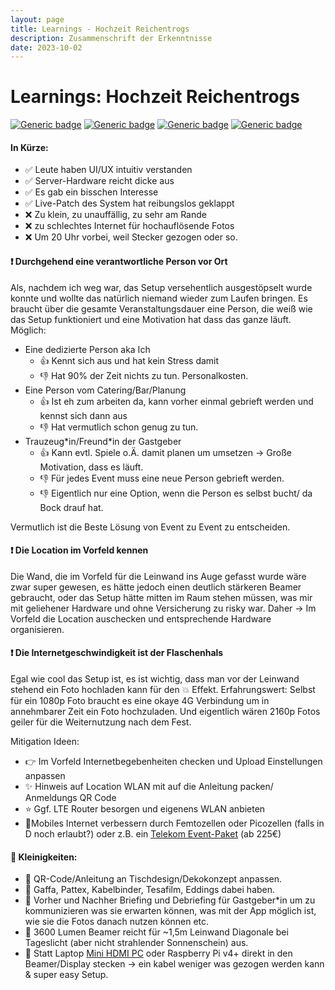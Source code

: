 ```yaml
---
layout: page
title: Learnings - Hochzeit Reichentrogs
description: Zusammenschrift der Erkenntnisse
date: 2023-10-02
---
```

# Learnings: Hochzeit Reichentrogs
 [![Generic badge](https://img.shields.io/badge/Event-Hochzeit-purple.svg)](https:/the-event.gallery/) [![Generic badge](https://img.shields.io/badge/Date-29.09.2023-white.svg)](https:/the-event.gallery/) [![Generic badge](https://img.shields.io/badge/Version-v0.2.4-blue.svg)](https:/the-event.gallery/) [![Generic badge](https://img.shields.io/badge/Domain-reichentrog.de-<COLOR>.svg)](https://reichentrog.de/)

#### In Kürze:
- :white_check_mark: Leute haben UI/UX intuitiv verstanden
- :white_check_mark: Server-Hardware reicht dicke aus
- :white_check_mark: Es gab ein bisschen Interesse
- :white_check_mark: Live-Patch des System hat reibungslos geklappt
- :x: Zu klein, zu unauffällig, zu sehr am Rande
- :x: zu schlechtes Internet für hochauflösende Fotos
- :x: Um 20 Uhr vorbei, weil Stecker gezogen oder so.


#### :heavy_exclamation_mark: Durchgehend eine verantwortliche Person vor Ort
Als, nachdem ich weg war, das Setup versehentlich ausgestöpselt wurde konnte und wollte das natürlich niemand wieder zum Laufen bringen. Es braucht über die gesamte Veranstaltungsdauer eine Person, die weiß wie das Setup funktioniert und eine Motivation hat dass das ganze läuft. Möglich:


- Eine dedizierte Person aka Ich
    - :+1: Kennt sich aus und hat kein Stress damit
    - :-1: Hat 90% der Zeit nichts zu tun. Personalkosten. 
- Eine Person vom Catering/Bar/Planung 
    - :+1: Ist eh zum arbeiten da, kann vorher einmal gebrieft werden und kennst sich dann aus
    - :-1: Hat vermutlich schon genug zu tun. 
- Trauzeug\*in/Freund\*in der Gastgeber
    - :+1: Kann evtl. Spiele o.Ä. damit planen um umsetzen -> Große Motivation, dass es läuft.
    - :-1: Für jedes Event muss eine neue Person gebrieft werden.
    - :-1: Eigentlich nur eine Option, wenn die Person es selbst bucht/ da Bock drauf hat.      

Vermutlich ist die Beste Lösung von Event zu Event zu entscheiden.

#### :heavy_exclamation_mark: Die Location im Vorfeld kennen
Die Wand, die im Vorfeld für die Leinwand ins Auge gefasst wurde wäre zwar super gewesen, es hätte jedoch einen deutlich stärkeren Beamer gebraucht, oder das Setup hätte mitten im Raum stehen müssen, was mir mit geliehener Hardware und ohne Versicherung zu risky war. Daher -> Im Vorfeld die Location auschecken und entsprechende Hardware organisieren.

#### :heavy_exclamation_mark: Die Internetgeschwindigkeit ist der Flaschenhals
Egal wie cool das Setup ist, es ist wichtig, dass man vor der Leinwand stehend ein Foto hochladen kann für den :boom: Effekt. Erfahrungswert: Selbst für ein 1080p Foto braucht es eine okaye 4G Verbindung um in annehmbarer Zeit ein Foto hochzuladen. Und eigentlich wären 2160p Fotos geiler für die Weiternutzung nach dem Fest. 

Mitigation Ideen:
-   :point_right: Im Vorfeld Internetbegebenheiten checken und Upload Einstellungen anpassen
- :sparkles: Hinweis auf Location WLAN mit auf die Anleitung packen/ Anmeldungs QR Code
- :star: Ggf. LTE Router besorgen und eigenens WLAN anbieten
- :star2:Mobiles Internet verbessern durch Femtozellen oder Picozellen (falls in D noch erlaubt?) oder z.B. ein [Telekom Event-Paket](https://geschaeftskunden.telekom.de/internet-dsl/tarife/internet-dsl-tarife/event-anschluss-standard) (ab 225€)


#### :bug: Kleinigkeiten:
- :wrench: QR-Code/Anleitung an Tischdesign/Dekokonzept anpassen.
- :wrench: Gaffa, Pattex, Kabelbinder, Tesafilm, Eddings dabei haben.
- :wrench: Vorher und Nachher Briefing und Debriefing für Gastgeber*in um zu kommunizieren was sie erwarten können, was mit der App möglich ist, wie sie die Fotos danach nutzen können etc.
- :muscle: 3600 Lumen Beamer reicht für ~1,5m Leinwand Diagonale bei Tageslicht (aber nicht strahlender Sonnenschein) aus.
- :wrench: Statt Laptop [Mini HDMI PC](https://www.amazon.de/Mele-L%C3%BCfterlos-Computer-Entertainment-Werbebanner/dp/B08T5ZWYKS/ref=asc_df_B08T5ZWYKS/?tag=googshopde-21&linkCode=df0&hvadid=501137055995&hvpos=&hvnetw=g&hvrand=6918102124120738910&hvpone=&hvptwo=&hvqmt=&hvdev=c&hvdvcmdl=&hvlocint=&hvlocphy=9068400&hvtargid=pla-1187579766648&psc=1&th=1&psc=1) oder Raspberry Pi v4+ direkt in den Beamer/Display stecken -> ein kabel weniger was gezogen werden kann & super easy Setup.


